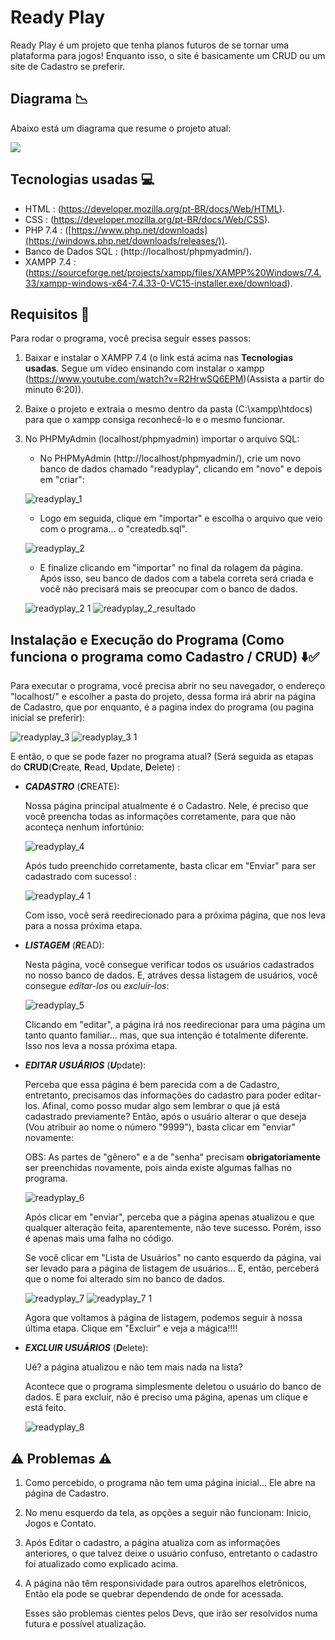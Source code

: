# Ready Play
 
 Ready Play é um projeto que tenha planos futuros de se tornar uma plataforma para jogos! Enquanto isso, o site é basicamente um CRUD ou um site de Cadastro se preferir.


## Diagrama 📉

Abaixo está um diagrama que resume o projeto atual:

[![](https://mermaid.ink/img/pako:eNp1jzEOwjAMRa8SeWql9gIdkGjLBhMwEQYrSWlE0yAnEaC2h-EsXIyUsuLp237W9x9AWKmggKazd9EieXaoec9irU8VSnSe7Jnl-Wr8dUgjK5Otdh6ZVOzowvtF2rp0uSpnllXJRmqP9GddJ5uH6IKmFDIwigxqGX8YZoaDb5VRHIooJdKVA--nyGHwdv_sBRSegsog3CR6VWu8EBooGuxcnKroa2m3hPpmmz5jQEsu?type=png)](https://mermaid.live/edit#pako:eNp1jzEOwjAMRa8SeWql9gIdkGjLBhMwEQYrSWlE0yAnEaC2h-EsXIyUsuLp237W9x9AWKmggKazd9EieXaoec9irU8VSnSe7Jnl-Wr8dUgjK5Otdh6ZVOzowvtF2rp0uSpnllXJRmqP9GddJ5uH6IKmFDIwigxqGX8YZoaDb5VRHIooJdKVA--nyGHwdv_sBRSegsog3CR6VWu8EBooGuxcnKroa2m3hPpmmz5jQEsu)


## Tecnologias usadas 💻

- HTML : (https://developer.mozilla.org/pt-BR/docs/Web/HTML).
- CSS : (https://developer.mozilla.org/pt-BR/docs/Web/CSS).
- PHP 7.4 : ([https://www.php.net/downloads](https://windows.php.net/downloads/releases/)).
- Banco de Dados SQL : (http://localhost/phpmyadmin/).
- XAMPP 7.4 : (https://sourceforge.net/projects/xampp/files/XAMPP%20Windows/7.4.33/xampp-windows-x64-7.4.33-0-VC15-installer.exe/download).


## Requisitos 🧾


Para rodar o programa, você precisa seguir esses passos:

1. Baixar e instalar o XAMPP 7.4 (o link está acima nas **Tecnologias usadas**. Segue um vídeo ensinando com instalar o xampp (https://www.youtube.com/watch?v=R2HrwSQ6EPM)(Assista a partir do minuto 6:20)).

2. Baixe o projeto e extraia o mesmo dentro da pasta (C:\xampp\htdocs\) para que o xampp consiga reconhecê-lo e o mesmo funcionar.

3. No PHPMyAdmin (localhost/phpmyadmin) importar o arquivo SQL:

   - No PHPMyAdmin (http://localhost/phpmyadmin/), crie um novo banco de dados chamado "readyplay", clicando em "novo" e depois em "criar":
  
     
    ![readyplay_1](https://github.com/Gael1512/readyplay/assets/52392583/cf43d8a8-9d80-48e4-b890-7958b81f24e4)

   - Logo em seguida, clique em "importar" e escolha o arquivo que veio com o programa... o "createdb.sql".
  

    ![readyplay_2](https://github.com/Gael1512/readyplay/assets/52392583/7788edbe-64db-4159-a2d1-4221fd74bf39)

   - E finalize clicando em "importar" no final da rolagem da página. Após isso, seu banco de dados com a tabela correta será criada e você não precisará mais se preocupar com o banco de      dados.
  
      
    ![readyplay_2 1](https://github.com/Gael1512/readyplay/assets/52392583/8a36fba5-6dd6-48f1-a0c7-528a53f1a8c2)
    ![readyplay_2_resultado](https://github.com/Gael1512/readyplay/assets/52392583/52d4cd6e-6435-4cb0-9776-a0df24a82b4c)



## Instalação e Execução do Programa (Como funciona o programa como Cadastro / CRUD) ⬇️✅

   Para executar o programa, você precisa abrir no seu navegador, o endereço "localhost/" e escolher a pasta do projeto, dessa forma irá abrir na página de Cadastro, que por enquanto, é a pagina index do programa (ou pagina inicial se preferir):

  ![readyplay_3](https://github.com/Gael1512/readyplay/assets/52392583/b42c3f4e-d2d9-4327-92e3-91470d4a19bf)
  ![readyplay_3 1](https://github.com/Gael1512/readyplay/assets/52392583/a35bacce-1d2a-46a4-ad03-6b17ac5ffd3f)


  E então, o que se pode fazer no programa atual? (Será seguida as etapas do **CRUD**(**C**reate, **R**ead, **U**pdate, **D**elete) :


  - ***CADASTRO*** (***C***REATE):

       Nossa página principal atualmente é o Cadastro. Nele, é preciso que você preencha todas as informações corretamente, para que não aconteça nenhum infortúnio:
   
       
       ![readyplay_4](https://github.com/Gael1512/readyplay/assets/52392583/68f30c43-9822-4372-8246-7db3b9451fcc)
   
   
       Após tudo preenchido corretamente, basta clicar em "Enviar" para ser cadastrado com sucesso! :
   
   
       
       ![readyplay_4 1](https://github.com/Gael1512/readyplay/assets/52392583/05d0ab02-a471-42d6-970e-79a64a0f48fc)



       Com isso, você será reedirecionado para a próxima página, que nos leva para a nossa próxima etapa.



  - ***LISTAGEM*** (***R***EAD):


       Nesta página, você consegue verificar todos os usuários cadastrados no nosso banco de dados. E, atráves dessa listagem de usuários, você consegue *editar-los* ou *excluir-los*:
   
       
       
       ![readyplay_5](https://github.com/Gael1512/readyplay/assets/52392583/ae0e969c-0875-4f1d-a73b-ad25b42ea9ff)



       Clicando em "editar", a página irá nos reedirecionar para uma página um tanto quanto familiar... mas, que sua intenção é totalmente diferente. Isso nos leva a nossa próxima etapa.


  - ***EDITAR USUÁRIOS*** (***U***pdate):


       Perceba que essa página é bem parecida com a de Cadastro, entretanto, precisamos das informações do cadastro para poder editar-los. Afinal, como posso mudar algo sem lembrar o           que já está cadastrado previamente? Então, após o usuário alterar o que deseja (Vou atribuir ao nome o número "9999"), basta clicar em "enviar" novamente:

       OBS: As partes de "gênero" e a de "senha" precisam **obrigatoriamente** ser preenchidas novamente, pois ainda existe algumas falhas no programa.


       ![readyplay_6](https://github.com/Gael1512/readyplay/assets/52392583/66d877bd-6112-4447-8d2b-58f2178a2326)


    Após clicar em "enviar", perceba que a página apenas atualizou e que qualquer alteração feita, aparentemente, não teve sucesso. Porém, isso é apenas mais uma falha no código.

    Se você clicar em "Lista de Usuários" no canto esquerdo da página, vai ser levado para a página de listagem de usuários... E, então, perceberá que o nome foi alterado sim no banco       de dados.

   
       ![readyplay_7](https://github.com/Gael1512/readyplay/assets/52392583/ab77ffc6-94fb-4442-a66c-e22d7b119444)
       ![readyplay_7 1](https://github.com/Gael1512/readyplay/assets/52392583/10ffc783-1d7b-4e9a-accf-f39590b72724)


    Agora que voltamos à página de listagem, podemos seguir à nossa última etapa. Clique em "Excluir" e veja a mágica!!!!


   
  - ***EXCLUIR USUÁRIOS*** (***D***elete):


     Ué? a página atualizou e não tem mais nada na lista?

     Acontece que o programa simplesmente deletou o usuário do banco de dados. E para excluir, não é preciso uma página, apenas um clique e está feito.


     ![readyplay_8](https://github.com/Gael1512/readyplay/assets/52392583/7157884d-d6df-448d-9844-0ccde62afa77)




## ⚠️ Problemas ⚠️

 1. Como percebido, o programa não tem uma página inicial... Ele abre na página de Cadastro.
 2. No menu esquerdo da tela, as opções a seguir não funcionam: Inicio, Jogos e Contato.
 3. Após Editar o cadastro, a página atualiza com as informações anteriores, o que talvez deixe o usuário confuso, entretanto o cadastro foi atualizado como explicado acima.
 4. A página não têm responsividade para outros aparelhos eletrônicos, Então ela pode se quebrar dependendo de onde for acessada.

    Esses são problemas cientes pelos Devs, que irão ser resolvidos numa futura e possível atualização.

  
  
